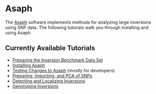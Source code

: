 # Asaph
The [Asaph](https://github.com/rnowling/asaph) software implements methods for analyzing large inversions using SNP data.  The following tutorials walk you through installing and using Asaph.

## Currently Available Tutorials

* [Preparing the Inversion Benchmark Data Set](../inversion-benchmark/README.md)
* [Installing Asaph](installing-asaph.md)
* [Testing Changes to Asaph](testing-asaph.md) (mostly for developers)
* [Preparing, Importing, and PCA of SNPs](pca.md)
* [Detecting and Localizing Inversions](localizing-inversions.md)
* [Genotyping Inversions](genotyping-inversions.md)
